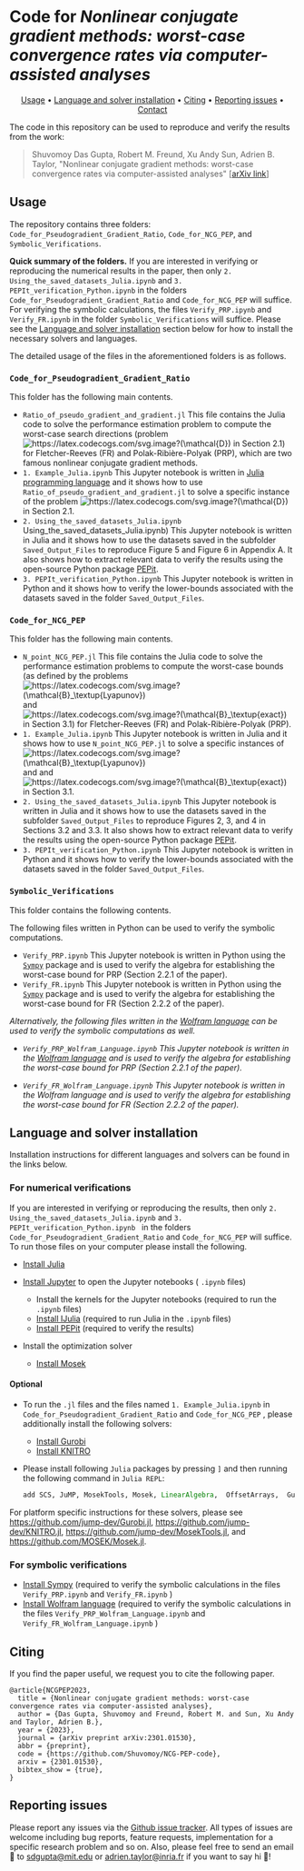 # Code for *Nonlinear conjugate gradient methods: worst-case convergence rates via computer-assisted analyses*

<p align="center">
  <a href="#Usage">Usage</a> •
   <a href="#Language and solver installation">Language and solver installation</a> •
  <a href="#Citing">Citing</a> •
  <a href="#Reporting issues">Reporting issues</a> •
  <a href="#Contact">Contact</a> 
</p>


The code in this repository can be used to reproduce and verify the results from the work:

> Shuvomoy Das Gupta, Robert M. Freund, Xu Andy Sun, Adrien B. Taylor, "Nonlinear conjugate gradient methods: worst-case convergence rates via computer-assisted analyses" [[arXiv link](https://arxiv.org/pdf/2301.01530.pdf)]

## Usage

The repository contains three folders:  `Code_for_Pseudogradient_Gradient_Ratio`,  `Code_for_NCG_PEP`, and `Symbolic_Verifications`. 

**Quick summary of the folders.** If you are interested in verifying or reproducing the numerical results in the paper, then only  `2. Using_the_saved_datasets_Julia.ipynb` and `3. PEPIt_verification_Python.ipynb` in the folders   `Code_for_Pseudogradient_Gradient_Ratio` and  `Code_for_NCG_PEP` will suffice. For verifying the symbolic calculations, the files  `Verify_PRP.ipynb` and `Verify_FR.ipynb` in the folder `Symbolic_Verifications` will suffice. Please see the [Language and solver installation](#custom_anchor_name) section below for how to install the necessary solvers and languages. 

The detailed usage of the files in the aforementioned  folders is as follows.

###  `Code_for_Pseudogradient_Gradient_Ratio` 

This folder has the following main contents.

* `Ratio_of_pseudo_gradient_and_gradient.jl` This file contains the Julia code to solve the performance estimation problem to compute the worst-case search directions (problem <img src="https://latex.codecogs.com/svg.image?(\mathcal{D})" title="https://latex.codecogs.com/svg.image?(\mathcal{D})" /> in Section 2.1) for  Fletcher-Reeves (FR) and Polak-Ribière-Polyak (PRP), which are two famous nonlinear conjugate gradient methods. 
* `1. Example_Julia.ipynb` This Jupyter notebook is written in [Julia programming language](https://julialang.org/) and it shows how to use `Ratio_of_pseudo_gradient_and_gradient.jl` to solve a specific instance of the problem <img src="https://latex.codecogs.com/svg.image?(\mathcal{D})" title="https://latex.codecogs.com/svg.image?(\mathcal{D})" /> in Section 2.1.
* `2. Using_the_saved_datasets_Julia.ipynb` Using_the_saved_datasets_Julia.ipynb) This Jupyter notebook is written in Julia and it shows how to use the datasets saved in the subfolder `Saved_Output_Files` to reproduce Figure 5 and Figure 6 in Appendix A. It also shows how to extract relevant data to verify the results using the open-source Python package [PEPit](https://github.com/PerformanceEstimation/PEPit).
* `3. PEPIt_verification_Python.ipynb` This Jupyter notebook is written in Python and it shows how to verify the lower-bounds associated with the datasets saved in the folder `Saved_Output_Files`. 

###  `Code_for_NCG_PEP`

This folder has the following main contents. 

* `N_point_NCG_PEP.jl` This file contains the Julia code to solve the performance estimation problems to compute the worst-case bounds (as defined by the problems <img src="https://latex.codecogs.com/svg.image?(\mathcal{B}_\textup{Lyapunov})" title="https://latex.codecogs.com/svg.image?(\mathcal{B}_\textup{Lyapunov})" /> and <img src="https://latex.codecogs.com/svg.image?(\mathcal{B}_\textup{exact})" title="https://latex.codecogs.com/svg.image?(\mathcal{B}_\textup{exact})" /> in Section 3.1) for  Fletcher-Reeves (FR) and Polak-Ribière-Polyak (PRP).
* `1. Example_Julia.ipynb` This Jupyter notebook is written in Julia and it shows how to use `N_point_NCG_PEP.jl` to solve a specific instances of <img src="https://latex.codecogs.com/svg.image?(\mathcal{B}_\textup{Lyapunov})" title="https://latex.codecogs.com/svg.image?(\mathcal{B}_\textup{Lyapunov})" /> and and <img src="https://latex.codecogs.com/svg.image?(\mathcal{B}_\textup{exact})" title="https://latex.codecogs.com/svg.image?(\mathcal{B}_\textup{exact})" /> in Section 3.1.
* `2. Using_the_saved_datasets_Julia.ipynb`  This Jupyter notebook is written in Julia and it shows how to use the datasets saved in the subfolder `Saved_Output_Files` to reproduce Figures 2, 3, and 4 in Sections 3.2 and 3.3. It also shows how to extract relevant data to verify the results using the open-source Python package [PEPit](https://github.com/PerformanceEstimation/PEPit).
* `3. PEPIt_verification_Python.ipynb` This Jupyter notebook is written in Python and it shows how to verify the lower-bounds associated with the datasets saved in the folder `Saved_Output_Files`. 

### `Symbolic_Verifications`

This folder contains the following contents. 

The following files written in Python can be used to verify the symbolic computations.

* `Verify_PRP.ipynb` This Jupyter notebook is written in Python using the [`Sympy`](https://www.sympy.org/en/index.html)  package and is used to verify the algebra for establishing the  worst-case bound for PRP (Section 2.2.1 of the paper).
* `Verify_FR.ipynb` This Jupyter notebook is written in Python using the [`Sympy`](https://www.sympy.org/en/index.html)  package and is used to verify the algebra for establishing the  worst-case bound for FR (Section 2.2.2 of the paper).

*Alternatively, the following files written in the [Wolfram language](https://nicoguaro.github.io/posts/wolfram_jupyter/) can be used to verify the symbolic computations as well.* 

* *`Verify_PRP_Wolfram_Language.ipynb` This Jupyter notebook is written in the [Wolfram language](https://nicoguaro.github.io/posts/wolfram_jupyter/)  and is used to verify the algebra for establishing the  worst-case bound for PRP (Section 2.2.1 of the paper).*

* *`Verify_FR_Wolfram_Language.ipynb` This Jupyter notebook is written in the Wolfram language and is used to verify the algebra for establishing the  worst-case bound for FR (Section 2.2.2 of the paper).*

<a name="custom_anchor_name"></a>
## Language and solver installation

Installation instructions for different languages and solvers can be found in the links below. 

### For numerical verifications

If you are interested in verifying or reproducing the results, then only  `2. Using_the_saved_datasets_Julia.ipynb` and `3. PEPIt_verification_Python.ipynb ` in the folders `Code_for_Pseudogradient_Gradient_Ratio` and   `Code_for_NCG_PEP`  will suffice. To run those files on your computer please install the following.

* [Install Julia](https://julialang.org/downloads/) 

* [Install Jupyter](https://jupyter.org/install) to open the Jupyter notebooks ( `.ipynb` files) 
  * Install the kernels for the Jupyter notebooks (required to run the `.ipynb` files)
  * [Install IJulia](https://github.com/JuliaLang/IJulia.jl) (required to run Julia in the `.ipynb` files)
  * [Install PEPit](https://pypi.org/project/PEPit/) (required to verify the results)
  
* Install the optimization solver

  * [Install Mosek](https://www.mosek.com/downloads/) 

#### Optional

* To run the `.jl` files and the files named `1. Example_Julia.ipynb` in   `Code_for_Pseudogradient_Gradient_Ratio` and  `Code_for_NCG_PEP` , please additionally  install the following solvers:

  * [Install Gurobi](https://www.gurobi.com/downloads/)
  * [Install KNITRO](https://www.artelys.com/solvers/knitro/)

* Please install following `Julia` packages by pressing `]` and then running  the following command in `Julia REPL`:

  ```julia
  add SCS, JuMP, MosekTools, Mosek, LinearAlgebra,  OffsetArrays,  Gurobi, Ipopt, JLD2, Distributions, OrderedCollections, BenchmarkTools, DiffOpt, SparseArrays, KNITRO
  ```

For platform specific instructions for these solvers, please see https://github.com/jump-dev/Gurobi.jl, https://github.com/jump-dev/KNITRO.jl, https://github.com/jump-dev/MosekTools.jl, and https://github.com/MOSEK/Mosek.jl. 

### For symbolic verifications

* [Install Sympy](https://docs.sympy.org/latest/install.html#installation) (required to verify the symbolic calculations in the files `Verify_PRP.ipynb`  and `Verify_FR.ipynb` )
* [Install Wolfram language](https://nicoguaro.github.io/posts/wolfram_jupyter/) (required to verify the symbolic calculations in the files `Verify_PRP_Wolfram_Language.ipynb`  and `Verify_FR_Wolfram_Language.ipynb` )

## Citing

If you find the paper useful, we request you to cite the following paper.

```
@article{NCGPEP2023,
  title = {Nonlinear conjugate gradient methods: worst-case convergence rates via computer-assisted analyses},
  author = {Das Gupta, Shuvomoy and Freund, Robert M. and Sun, Xu Andy and Taylor, Adrien B.},
  year = {2023},
  journal = {arXiv preprint arXiv:2301.01530},
  abbr = {preprint},
  code = {https://github.com/Shuvomoy/NCG-PEP-code},
  arxiv = {2301.01530},
  bibtex_show = {true},
}
```

## Reporting issues
Please report any issues via the [Github issue tracker](https://github.com/Shuvomoy/NExOS.jl/issues). All types of issues are welcome including bug reports, feature requests, implementation for a specific research problem and so on. Also, please feel free to send an email :email: to [sdgupta@mit.edu](mailto:sdgupta@mit.edu) or [adrien.taylor@inria.fr](mailto:adrien.taylor@inria.fr) if you want to say hi :rocket:!	



